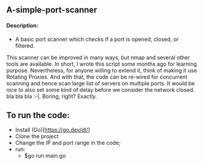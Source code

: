 ## A-simple-port-scanner

#### Description:
 - A basic port scanner which checks if a port is opened, closed, or filtered.
 
 This scanner can be improved in many ways, but nmap and several other tools are available. In short, I wrote this script some months ago for learning purpose. 
 Nevertheless, for anyone willing to extend it, think of making it use Rotating Proxies. And with that, the code can be re-wired for concurrent scanning and hence 
 scan large list of servers on multiple ports. It would be nice to also set some kind of delay before we consider the network closed. bla bla bla :-|. 
 Boring, right? Exactly.
 
 ## To run the code:
 - Install (Go)[https://go.dev/dl/]
 - Clone the project
 - Change the IP and port range in the code;
 - run:
   - $go run main.go
   
